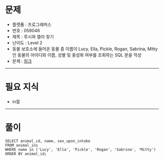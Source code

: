 # 문제
- 플랫폼 : 프로그래머스
- 번호 : 059046
- 제목 : 루시와 엘라 찾기
- 난이도 : Level 2
- 동물 보호소에 들어온 동물 중 이름이 Lucy, Ella, Pickle, Rogan, Sabrina, Mitty인 동물의 아이디와 이름, 성별 및 중성화 여부를 조회하는 SQL 문을 작성
- 문제 : <a href="https://school.programmers.co.kr/learn/courses/30/lessons/59046" target="_blank">링크</a>

---

# 필요 지식
- in절

---

# 풀이
```mysql
SELECT animal_id, name, sex_upon_intake
FROM animal_ins
WHERE name in ('Lucy', 'Ella', 'Pickle', 'Rogan', 'Sabrina', 'Mitty')
ORDER BY animal_id;
```
